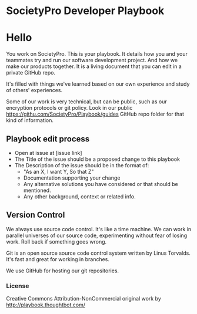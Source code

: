 # SocietyPro Developer Playbook


# Hello

You work on SocietyPro. This is your playbook. It details how you and your teammates try and run our software development project. And how we make our products together. It is a living document that you can edit in a private GitHub repo.

It's filled with things we've learned based on our own experience and study of others' experiences.

Some of our work is very technical, but can be public, such as our encryption protocols or git policy. Look in our public https://githu.com/SocietyPro/Playbook/guides GitHub repo folder for that kind of information.

## Playbook edit process

- Open at issue at [issue link]
- The Title of the issue should be a proposed change to this playbook
- The Description of the issue should be in the format of:
  - "As an X, I want Y, So that Z"
  - Documentation supporting your change
  - Any alternative solutions you have considered or that should be mentioned.
  - Any other background, context or related info.

## Version Control

We always use source code control. It's like a time machine. We can work in parallel universes of our source code, experimenting without fear of losing work. Roll back if something goes wrong.

Git is an open source source code control system written by Linus Torvalds. It's fast and great for working in branches.

We use GitHub for hosting our git repositories.


### License
Creative Commons Attribution-NonCommercial original work by http://playbook.thoughtbot.com/
